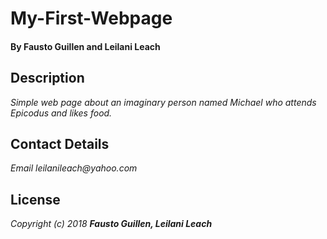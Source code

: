 # My-First-Webpage

#### By Fausto Guillen and Leilani Leach

## Description

  _Simple web page about an imaginary person named Michael who attends Epicodus and likes food._


## Contact Details
_Email leilanileach@yahoo.com_


## License
_Copyright (c) 2018 **Fausto Guillen, Leilani Leach**_
